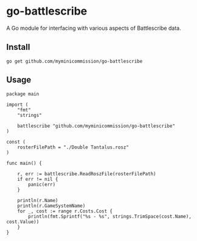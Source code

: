 # go-battlescribe

A Go module for interfacing with various aspects of Battlescribe data.

## Install

`go get github.com/myminicommission/go-battlescribe`

## Usage

```golang
package main

import (
	"fmt"
	"strings"

	battlescribe "github.com/myminicommission/go-battlescribe"
)

const (
	rosterFilePath = "./Double Tantalus.rosz"
)

func main() {

	r, err := battlescribe.ReadRoszFile(rosterFilePath)
	if err != nil {
		panic(err)
	}

	println(r.Name)
	println(r.GameSystemName)
	for _, cost := range r.Costs.Cost {
		println(fmt.Sprintf("%s - %s", strings.TrimSpace(cost.Name), cost.Value))
	}
}
```